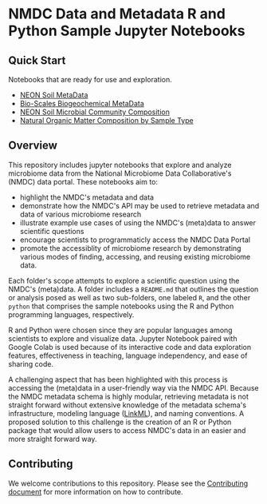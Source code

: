 # NMDC Data and Metadata R and Python Sample Jupyter Notebooks

## Quick Start
Notebooks that are ready for use and exploration.

- [NEON Soil MetaData](https://github.com/microbiomedata/nmdc_notebooks/tree/main/NEON_soil_metadata)
- [Bio-Scales Biogeochemical MetaData](https://github.com/microbiomedata/nmdc_notebooks/tree/main/bioscales_biogeochemical_metadata)
- [NEON Soil Microbial Community Composition](https://github.com/microbiomedata/nmdc_notebooks/tree/main/taxonomic_dist_by_soil_layer)
- [Natural Organic Matter Composition by Sample Type](https://github.com/microbiomedata/nmdc_notebooks/tree/main/NOM_visualizations)


## Overview 

This repository includes jupyter notebooks that explore and analyze microbiome data from the National Microbiome Data Collaborative's (NMDC) data portal. These notebooks aim to:

- highlight the NMDC's metadata and data
- demonstrate how the NMDC's API may be used to retrieve metadata and data of various microbiome research
- illustrate example use cases of using the NMDC's (meta)data to answer scientific questions
- encourage scientists to programmaticly access the NMDC Data Portal
- promote the accessiblity of microbiome research by demonstrating various modes of finding, accessing, and reusing existing microbiome data.

Each folder's scope attempts to explore a scientific question using the NMDC's (meta)data. A folder includes a `README.md` that outlines the question or analysis posed as well as two sub-folders, one labeled `R`, and the other `python` that comprises the sample notebooks using the R and Python programming languages, respectively. 

R and Python were chosen since they are popular languages among scientists to explore and visualize data. Jupyter Notebook paired with Google Colab is used because of its interactive code and data exploration features, effectiveness in teaching, language independency, and ease of sharing code.

A challenging aspect that has been highlighted with this process is accessing the (meta)data in a user-friendly way via the NMDC API. Because the NMDC metadata schema is highly modular, retrieving metadata is not straight forward without extensive knowledge of the metadata schema's infrastructure, modeling language ([LinkML](https://linkml.io/)), and naming conventions. A proposed solution to this challenge is the creation of an R or Python package that would allow users to access NMDC's data in an easier and more straight forward way.

## Contributing

We welcome contributions to this repository. Please see the [Contributing document](.github/CONTRIBUTING.md) for more information on how to contribute.



